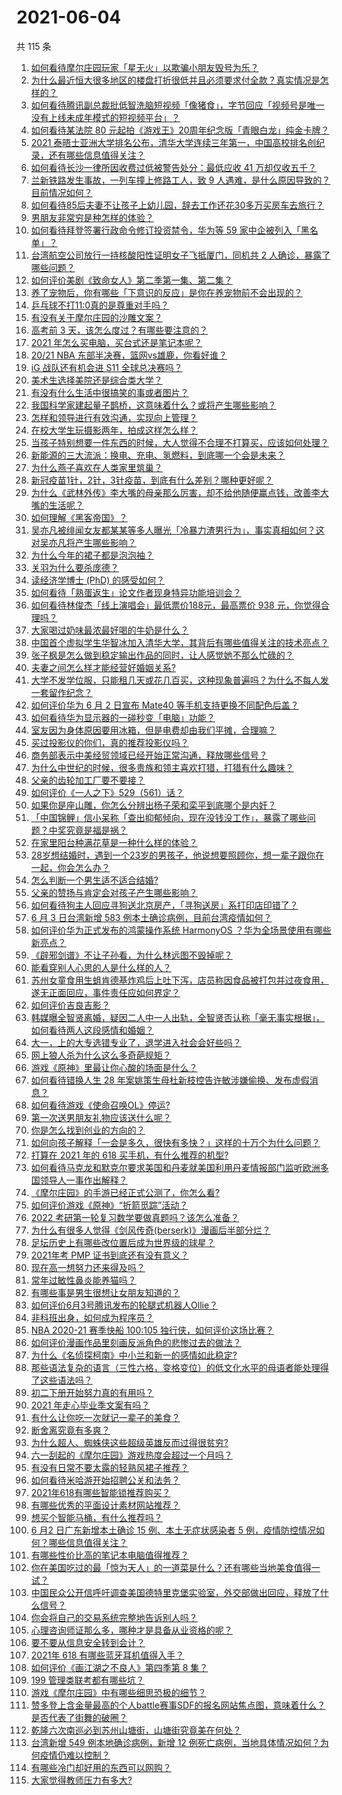# 2021-06-04

共 115 条

<!-- BEGIN -->
<!-- 最后更新时间 Fri Jun 04 2021 13:22:51 GMT+0800 (China Standard Time) -->

1. [如何看待摩尔庄园玩家「星无火」以欺骗小朋友毁号为乐？](https://www.zhihu.com/question/462737028)
2. [为什么最近恒大很多地区的楼盘打折很低并且必须要求付全款？真实情况是怎样的？](https://www.zhihu.com/question/462109394)
3. [如何看待腾讯副总裁批低智洗脑短视频「像猪食」，字节回应「视频号是唯一没有上线未成年模式的短视频平台」？](https://www.zhihu.com/question/463078309)
4. [如何看待某法院 80
   元起拍《游戏王》20周年纪念版「青眼白龙」纯金卡牌？](https://www.zhihu.com/question/462784002)
5. [2021
   泰晤士亚洲大学排名公布，清华大学连续三年第一，中国高校排名创纪录，还有哪些信息值得关注？](https://www.zhihu.com/question/462798197)
6. [如何看待长沙一律所因收费过低被警告处分：最低应收 41
   万却仅收五千？](https://www.zhihu.com/question/462810614)
7. [兰新铁路发生事故，一列车撞上修路工人，致 9
   人遇难，是什么原因导致的？目前情况如何？](https://www.zhihu.com/question/463074526)
8. [如何看待85后夫妻不让孩子上幼儿园，辞去工作还花30多万买房车去旅行？](https://www.zhihu.com/question/462817977)
9. [男朋友非常穷是种怎样的体验？](https://www.zhihu.com/question/26596095)
10. [如何看待拜登签署行政命令修订投资禁令，华为等 59
    家中企被列入「黑名单」？](https://www.zhihu.com/question/463048861)
11. [台湾航空公司放行一持核酸阳性证明女子飞抵厦门，同机共 2
    人确诊，暴露了哪些问题？](https://www.zhihu.com/question/462921250)
12. [如何评价美剧《致命女人》第二季第一集、第二集？](https://www.zhihu.com/question/462901631)
13. [养了宠物后，你有哪些「下意识的反应」是你在养宠物前不会出现的？](https://www.zhihu.com/question/461963889)
14. [乒乓球不打11:0真的是尊重对手吗？](https://www.zhihu.com/question/456861730)
15. [有没有关于摩尔庄园的沙雕文案？](https://www.zhihu.com/question/462799629)
16. [高考前 3 天，该怎么度过？有哪些要注意的？](https://www.zhihu.com/question/457595270)
17. [2021 年怎么买电脑，买台式还是笔记本呢？](https://www.zhihu.com/question/459716674)
18. [20/21 NBA 东部半决赛，篮网vs雄鹿，你看好谁？](https://www.zhihu.com/question/462705265)
19. [iG 战队还有机会进 S11 全球总决赛吗？](https://www.zhihu.com/question/461271265)
20. [美术生选择美院还是综合类大学？](https://www.zhihu.com/question/427282366)
21. [有没有什么生活中很搞笑的事或者图片？](https://www.zhihu.com/question/460058334)
22. [我国科学家建起量子鹊桥，这意味着什么？或将产生哪些影响？](https://www.zhihu.com/question/462878526)
23. [怎样和领导进行有效沟通，实现向上管理？](https://www.zhihu.com/question/455418133)
24. [在校大学生玩摄影两年，拍成这样怎么样？](https://www.zhihu.com/question/459627997)
25. [当孩子特别想要一件东西的时候，大人觉得不合理不打算买，应该如何处理？](https://www.zhihu.com/question/462317681)
26. [新能源的三大流派：换电、充电、氢燃料，到底哪一个会是未来？](https://www.zhihu.com/question/453005871)
27. [为什么燕子喜欢在人类家里筑巢？](https://www.zhihu.com/question/61879411)
28. [新冠疫苗1针，2针，3针疫苗，到底有什么差别？哪种更好呢？](https://www.zhihu.com/question/460259200)
29. [为什么《武林外传》李大嘴的母亲那么厉害，却不给他随便赢点钱，改善李大嘴的生活呢？](https://www.zhihu.com/question/457235719)
30. [如何理解《黑客帝国》？](https://www.zhihu.com/question/20010828)
31. [吴亦凡被绯闻女友都某某等多人曝光「冷暴力渣男行为」，事实真相如何？这对吴亦凡将产生哪些影响？](https://www.zhihu.com/question/462797581)
32. [为什么今年的裙子都是泡泡袖？](https://www.zhihu.com/question/397465205)
33. [关羽为什么要杀庞德？](https://www.zhihu.com/question/369716596)
34. [读经济学博士 (PhD) 的感受如何？](https://www.zhihu.com/question/26439366)
35. [如何看待「熟蛋返生」论文作者现身特异功能培训会？](https://www.zhihu.com/question/462984333)
36. [如何看待林俊杰「线上演唱会」最低票价188元，最高票价 938
    元，你觉得合理吗？](https://www.zhihu.com/question/462572669)
37. [大家喝过奶味最浓最好喝的牛奶是什么？](https://www.zhihu.com/question/300989157)
38. [中国首个虚拟学生华智冰加入清华大学，其背后有哪些值得关注的技术亮点？](https://www.zhihu.com/question/462748133)
39. [张子枫是怎么做到稳定输出作品的同时，让人感觉她不那么忙碌的？](https://www.zhihu.com/question/457151092)
40. [夫妻之间怎么样才能经营好婚姻关系?](https://www.zhihu.com/question/349031552)
41. [大学不发学位服，只能租几天或花几百买，这种现象普遍吗？为什么不每人发一套留作纪念？](https://www.zhihu.com/question/461692269)
42. [如何评价华为 6 月 2 日宣布 Mate40
    等手机支持更换不同配色后盖？](https://www.zhihu.com/question/462906466)
43. [如何看待华为显示器的一碰秒变「电脑」功能？](https://www.zhihu.com/question/462815084)
44. [室友因为身体原因要用冰箱，但是电费却由我们平摊，合理嘛？](https://www.zhihu.com/question/420797339)
45. [买过投影仪的你们，真的推荐投影仪吗？](https://www.zhihu.com/question/437319206)
46. [商务部表示中美经贸领域已经开始正常沟通，释放哪些信号？](https://www.zhihu.com/question/462954119)
47. [为什么中世纪的时候，很多贵族和领主喜欢打猎，打猎有什么趣味？](https://www.zhihu.com/question/403043689)
48. [父亲的齿轮加工厂要不要接？](https://www.zhihu.com/question/450893153)
49. [如何评价《一人之下》529（561）话？](https://www.zhihu.com/question/463000516)
50. [如果你是座山雕，你怎么分辨出杨子荣和栾平到底哪个是内奸？](https://www.zhihu.com/question/27445867)
51. [「中国锦鲤」信小呆称「查出抑郁倾向，现在没钱没工作」，暴露了哪些问题？中奖究竟是福是祸？](https://www.zhihu.com/question/462894547)
52. [在家里阳台种满花草是一种什么样的体验？](https://www.zhihu.com/question/461296029)
53. [28岁想结婚时，遇到一个23岁的男孩子，他说想要照顾你，想一辈子跟你在一起，你会怎么办？](https://www.zhihu.com/question/462023937)
54. [怎么判断一个男生适不适合结婚?](https://www.zhihu.com/question/374079870)
55. [父亲的赞扬与肯定会对孩子产生哪些影响？](https://www.zhihu.com/question/461189818)
56. [如何看待狗主人回应寻狗送北京房产，「寻狗送房」系打印店印错了？](https://www.zhihu.com/question/462885049)
57. [6 月 3 日台湾新增 583
    例本土确诊病例，目前台湾疫情如何？](https://www.zhihu.com/question/462951292)
58. [如何评价华为正式发布的鸿蒙操作系统 HarmonyOS
    ？华为全场景使用有哪些新亮点？](https://www.zhihu.com/question/462809074)
59. [《辟邪剑谱》不让子孙看，为什么林远图不毁掉呢？](https://www.zhihu.com/question/462706805)
60. [能看穿别人心思的人是什么样的人？](https://www.zhihu.com/question/27095943)
61. [苏州女童食用生蛆肯德基炸鸡后上吐下泻，店员称因食品被打包并过夜食用，遂无正面回应，事件责任应如何界定？](https://www.zhihu.com/question/462747978)
62. [如何评价吉良吉影？](https://www.zhihu.com/question/23771796)
63. [韩媒曝全智贤离婚，疑因二人中一人出轨，全智贤否认称「毫无事实根据」，如何看待两人这段感情和婚姻？](https://www.zhihu.com/question/462889562)
64. [大一，上的大专选错专业了，退学进入社会会好些吗？](https://www.zhihu.com/question/460555468)
65. [网上狼人杀为什么这么多奇葩规矩？](https://www.zhihu.com/question/461113834)
66. [游戏《原神》里最让你心酸的场面是什么？](https://www.zhihu.com/question/462389144)
67. [如何看待错换人生 28
    年案姚策生母杜新枝控告许敏涉嫌偷换、发布虚假消息？](https://www.zhihu.com/question/462756687)
68. [如何看待游戏《使命召唤OL》停运?](https://www.zhihu.com/question/462358079)
69. [第一次送男朋友礼物应该送什么呢？](https://www.zhihu.com/question/320207842)
70. [你是怎么找到创业的方向的？](https://www.zhihu.com/question/25857988)
71. [如何向孩子解释「一会是多久，很快有多快？」这样的十万个为什么问题？](https://www.zhihu.com/question/298900284)
72. [打算在 2021 年的 618 买手机，有什么推荐的机型?](https://www.zhihu.com/question/451810139)
73. [如何看待马克龙和默克尔要求美国和丹麦就美国利用丹麦情报部门监听欧洲多国领导人一事作出解释？](https://www.zhihu.com/question/462544852)
74. [《摩尔庄园》的手游已经正式公测了，你怎么看?](https://www.zhihu.com/question/364430672)
75. [如何评价游戏《原神》“折箭觅踪”活动？](https://www.zhihu.com/question/461653474)
76. [2022 考研第一轮复习数学要做真题吗？该怎么准备？](https://www.zhihu.com/question/462563096)
77. [为什么有很多人觉得《剑风传奇(berserk)》漫画后半部分烂？](https://www.zhihu.com/question/25309735)
78. [足坛历史上有哪些改位置后成为世界级的球星？](https://www.zhihu.com/question/461055224)
79. [2021年考 PMP 证书到底还有没有意义？](https://www.zhihu.com/question/439863354)
80. [现在高一想努力还来得及吗？](https://www.zhihu.com/question/462307548)
81. [常年过敏性鼻炎能养猫吗？](https://www.zhihu.com/question/462337268)
82. [有哪些事是男生很想让女朋友知道的？](https://www.zhihu.com/question/426854994)
83. [如何评价6月3号腾讯发布的轮腿式机器人Ollie？](https://www.zhihu.com/question/462906299)
84. [非科班出身，如何成为程序员？](https://www.zhihu.com/question/22426146)
85. [NBA 2020-21 赛季快船 100:105
    独行侠，如何评价这场比赛？](https://www.zhihu.com/question/462883916)
86. [如何评价漫画作品里刻画反派角色的悲惨过去的做法？](https://www.zhihu.com/question/462901330)
87. [为什么《名侦探柯南》中小兰和新一的感情如此稳定?](https://www.zhihu.com/question/462404606)
88. [那些语法复杂的语言（三性六格，变格变位）的低文化水平的母语者能处理得了这些语法吗？](https://www.zhihu.com/question/461259217)
89. [初二下册开始努力真的有用吗？](https://www.zhihu.com/question/455855332)
90. [2021 年走心毕业季文案有吗？](https://www.zhihu.com/question/460634739)
91. [有什么让你吃一次就记一辈子的美食？](https://www.zhihu.com/question/442763529)
92. [断舍离究竟有多爽？](https://www.zhihu.com/question/446430795)
93. [为什么超人、蜘蛛侠这些超级英雄反而过得很贫穷?](https://www.zhihu.com/question/460278007)
94. [六一刮起的《摩尔庄园》游戏热度会超过一个月吗？](https://www.zhihu.com/question/462627134)
95. [有没有日常不要太露的轻熟风裙子推荐？](https://www.zhihu.com/question/323077384)
96. [如何看待米哈游开始招聘公关和法务？](https://www.zhihu.com/question/462619970)
97. [2021年618有哪些智能锁推荐购买？](https://www.zhihu.com/question/462783325)
98. [有哪些优秀的平面设计素材网站推荐？](https://www.zhihu.com/question/20396362)
99. [想买个智能马桶，有什么推荐吗？](https://www.zhihu.com/question/399692624)
100. [6 月2 日广东新增本土确诊 15 例、本土无症状感染者 5
     例，疫情防控情况如何？哪些信息值得关注？](https://www.zhihu.com/question/462877155)
101. [有哪些性价比高的笔记本电脑值得推荐？](https://www.zhihu.com/question/322974536)
102. [你在美国吃过的最「惊为天人」的一道菜是什么？还有哪些当地美食值得一试？](https://www.zhihu.com/question/460654800)
103. [中国民众公开信呼吁调查美国德特里克堡实验室，外交部做出回应，释放了什么信号？](https://www.zhihu.com/question/462767186)
104. [你会将自己的交易系统完整地告诉别人吗？](https://www.zhihu.com/question/462350634)
105. [心理咨询师证那么多，哪种才是具备从业资格的呢？](https://www.zhihu.com/question/454026159)
106. [要不要从信息安全转到会计？](https://www.zhihu.com/question/461034988)
107. [2021年 618 有哪些蓝牙耳机值得入手？](https://www.zhihu.com/question/457255296)
108. [如何评价《画江湖之不良人》第四季第 8 集？](https://www.zhihu.com/question/461641669)
109. [199 管理类联考都有哪些坑？](https://www.zhihu.com/question/312937027)
110. [游戏《摩尔庄园》中有哪些细思恐极的细节？](https://www.zhihu.com/question/334609345)
111. [赞多登上含金量最高的个人battle赛事SDF的报名网站焦点图，意味着什么？是否代表了街舞的破圈？](https://www.zhihu.com/question/462783297)
112. [乾隆六次南巡必到苏州山塘街，山塘街究竟美在何处？](https://www.zhihu.com/question/462338067)
113. [台湾新增 549 例本地确诊病例，新增 12
     例死亡病例，当地具体情况如何？为何疫情仍难以控制？](https://www.zhihu.com/question/462760470)
114. [有哪些冷门却好用的东西可以网购？](https://www.zhihu.com/question/31755025)
115. [大家觉得教师压力有多大?](https://www.zhihu.com/question/458760853)

<!-- END -->
